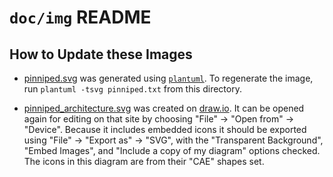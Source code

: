 # `doc/img` README

## How to Update these Images

- [pinniped.svg](pinniped.svg) was generated using [`plantuml`](https://plantuml.com/).
  To regenerate the image, run `plantuml -tsvg pinniped.txt` from this directory.

- [pinniped_architecture.svg](pinniped_architecture.svg) was created on [draw.io](https://draw.io).
  It can be opened again for editing on that site by choosing "File" -> "Open from" -> "Device".
  Because it includes embedded icons it should be exported using "File" -> "Export as" -> "SVG",
  with the "Transparent Background", "Embed Images", and "Include a copy of my diagram" options
  checked. The icons in this diagram are from their "CAE" shapes set.
